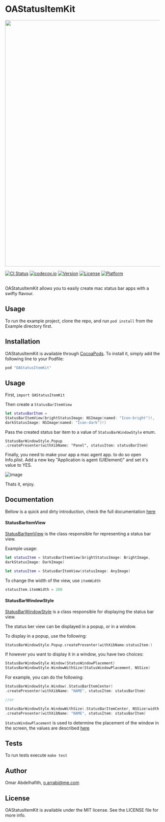 # OAStatusItemKit

<p align="center">
<img src="http://i.imgur.com/hsN16Ya.png" width="800" align="middle"/>
<br/>
</p>

[![CI Status](http://img.shields.io/travis/oarrabi/OAStatusItemKit.svg?style=flat)](https://travis-ci.org/oarrabi/OAStatusItemKit)
[![codecov.io](https://codecov.io/github/oarrabi/OAStatusItemKit/coverage.svg?branch=master)](https://codecov.io/github/oarrabi/OAStatusItemKit?branch=master)
[![Version](https://img.shields.io/cocoapods/v/OAStatusItemKit.svg?style=flat)](http://cocoapods.org/pods/OAStatusItemKit)
[![License](https://img.shields.io/cocoapods/l/OAStatusItemKit.svg?style=flat)](http://cocoapods.org/pods/OAStatusItemKit)
[![Platform](https://img.shields.io/cocoapods/p/OAStatusItemKit.svg?style=flat)](http://cocoapods.org/pods/OAStatusItemKit)

<br/>
OAStatusItemKit allows you to easily create mac status bar apps with a swifty flavour.

## Usage

To run the example project, clone the repo, and run `pod install` from the Example directory first.


## Installation

OAStatusItemKit is available through [CocoaPods](http://cocoapods.org). To install
it, simply add the following line to your Podfile:

```ruby
pod "OAStatusItemKit"
```

## Usage
First, `import OAStatusItemKit`

Then create a `StatusBarItemView`

```swift
let statusBarItem =
StatusBarItemView(brightStatusImage: NSImage(named: "Icon-bright")!,
darkStatusImage: NSImage(named: "Icon-dark")!)
```

Pass the created status bar item to a value of `StatusBarWindowStyle` enum.

```
StatusBarWindowStyle.Popup
.createPresenter(withXibName: "Panel", statusItem: statusBarItem)
```

Finally, you need to make your app a mac agent app. to do so open Info.plist. Add a new key "Application is agent (UIElement)" and set it's value to YES.

![image](http://i.imgur.coms/DwY0Ffj.png)

Thats it, enjoy.

## Documentation
Bellow is a quick and dirty introduction, check the full documentation [here](http://oarrabi.github.io/OAStatusItemKit/)

#### StatusBarItemView
[StatusBarItemView](http://oarrabi.github.io/OAStatusItemKit/Classes/StatusBarItemView.html) is the class responsible for representing a status bar view.

Example usage:

```swift
let statusItem = StatusBarItemView(brightStatusImage: BrightImage,
darkStatusImage: DarkImage)

let statusItem = StatusBarItemView(statusImage: AnyImage)
```

To change the width of the view, use `itemWidth`

```swift
statusItem.itemWidth = 200
```

#### StatusBarWindowStyle
[StatusBarWindowStyle](http://oarrabi.github.io/OAStatusItemKit/Classes/StatusBarWindowStyle.html) is a class responsible for displaying the status bar view.

The status ber view can be displayed in a popup, or in a window.

To display in a popup, use the following:

```swift
StatusBarWindowStyle.Popup.createPresenter(withXibName:statusItem:)
```

If however you want to display it in a window, you have two choices:

```swift
StatusBarWindowStyle.Window(StatusWindowPlacement)
StatusBarWindowStyle.WindowWithSize(StatusWindowPlacement, NSSize)
```

For example, you can do the following:

```swift
StatusBarWindowStyle.Window(.StatusBarItemCenter)
.createPresenter(withXibName: "NAME", statusItem: statusBarItem)

//or

StatusBarWindowStyle.WindowWithSize(.StatusBarItemCenter, NSSize(width: 400, height: 400))
.createPresenter(withXibName: "NAME", statusItem: statusBarItem)
```


`StatusWindowPlacement` is used to determine the placement of the window in the screen, the values are described [here](http://oarrabi.github.io/OAStatusItemKit/Enums/StatusWindowPlacement.html)

## Tests
To run tests execute `make test`

## Author

Omar Abdelhafith, o.arrabi@me.com

## License

OAStatusItemKit is available under the MIT license. See the LICENSE file for more info.
